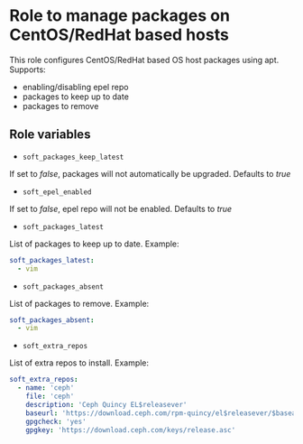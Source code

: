 # Role to manage packages on CentOS/RedHat based hosts

This role configures CentOS/RedHat based OS host packages using apt. Supports:

* enabling/disabling epel repo
* packages to keep up to date
* packages to remove

## Role variables

* `soft_packages_keep_latest`

If set to *false*, packages will not automatically be upgraded.
Defaults to *true*

* `soft_epel_enabled`

If set to *false*, epel repo will not be enabled.
Defaults to *true*

* `soft_packages_latest`

List of packages to keep up to date. Example:

```yaml
soft_packages_latest:
  - vim
```

* `soft_packages_absent`

List of packages to remove. Example:

```yaml
soft_packages_absent:
  - vim
```

* `soft_extra_repos`

List of extra repos to install. Example:

```yaml
soft_extra_repos:
  - name: 'ceph'
    file: 'ceph'
    description: 'Ceph Quincy EL$releasever'
    baseurl: 'https://download.ceph.com/rpm-quincy/el$releasever/$basearch'
    gpgcheck: 'yes'
    gpgkey: 'https://download.ceph.com/keys/release.asc'
```
